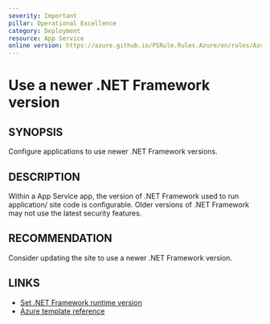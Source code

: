```yaml
---
severity: Important
pillar: Operational Excellence
category: Deployment
resource: App Service
online version: https://azure.github.io/PSRule.Rules.Azure/en/rules/Azure.AppService.NETVersion/
---
```


# Use a newer .NET Framework version

## SYNOPSIS

Configure applications to use newer .NET Framework versions.

## DESCRIPTION

Within a App Service app, the version of .NET Framework used to run application/ site code is configurable.
Older versions of .NET Framework may not use the latest security features.

## RECOMMENDATION

Consider updating the site to use a newer .NET Framework version.

## LINKS

- [Set .NET Framework runtime version](https://docs.microsoft.com/azure/app-service/configure-language-dotnet-framework#set-net-framework-runtime-version)
- [Azure template reference](https://docs.microsoft.com/azure/templates/microsoft.web/sites#siteconfig-object)
